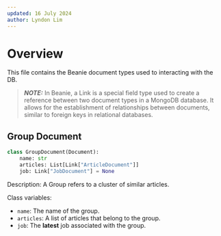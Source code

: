 ```yaml
---
updated: 16 July 2024
author: Lyndon Lim
---
```


# Overview

This file contains the Beanie document types used to interacting with the DB.

> **_NOTE:_** In Beanie, a Link is a special field type used to create a reference between two document types in a MongoDB database. It allows for the establishment of relationships between documents, similar to foreign keys in relational databases.

## Group Document

```python
class GroupDocument(Document):
    name: str
    articles: List[Link["ArticleDocument"]]
    job: Link["JobDocument"] = None
```

Description: A Group refers to a cluster of similar articles.

Class variables:

- `name`: The name of the group.
- `articles`: A list of articles that belong to the group.
- `job`: The **latest** job associated with the group.

